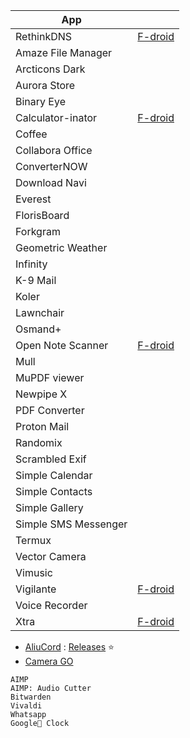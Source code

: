 |App||
|-|-|
|RethinkDNS|[F-droid](https://f-droid.org/packages/com.celzero.bravedns/)|
|Amaze File Manager|
|Arcticons Dark|
|Aurora Store|
|Binary Eye|
|Calculator-inator |[F-droid](https://f-droid.org/packages/com.inator.calculator/)|
|Coffee|
|Collabora Office|
|ConverterNOW|
|Download Navi|
|Everest|
|FlorisBoard|
|Forkgram|
|Geometric Weather|
|Infinity|
|K-9 Mail|
|Koler|
|Lawnchair|
|Osmand+|
|Open Note Scanner | [F-droid](https://f-droid.org/packages/com.todobom.opennotescanner/)|
|Mull|
|MuPDF viewer|
|Newpipe X|
|PDF Converter|
|Proton Mail|
|Randomix|
|Scrambled Exif|
|Simple Calendar|
|Simple Contacts|
|Simple Gallery|
|Simple SMS Messenger|
|Termux|
|Vector Camera|
|Vimusic|
|Vigilante|[F-droid](https://f-droid.org/en/packages/com.crazylegend.vigilante/)|
|Voice Recorder|
|Xtra| [F-droid](https://f-droid.org/packages/com.github.andreyasadchy.xtra/)|
* [AliuCord](https://github.com/Aliucord/Aliucord) : [Releases](https://github.com/Aliucord/Aliucord/releases/latest/download/Installer-release.apk) ⭐
* [Camera GO](https://t.me/GcamGo/10195)
```
AIMP
AIMP: Audio Cutter
Bitwarden
Vivaldi
Whatsapp
Google🤮 Clock
```

